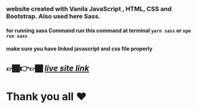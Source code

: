 ### website created with Vanila JavaScript , HTML, CSS and Bootstrap. Also used here Sass.

#### for running sass Command run this command at terminal `yarn sass` or `npm run sass` 
**make sure you have linked javascript and css file properly**

## 👉🏾👉👉🏿 ***[live site link](https://amelieparis21-fiverr-600.vercel.app/)***
# Thank you all ❤️